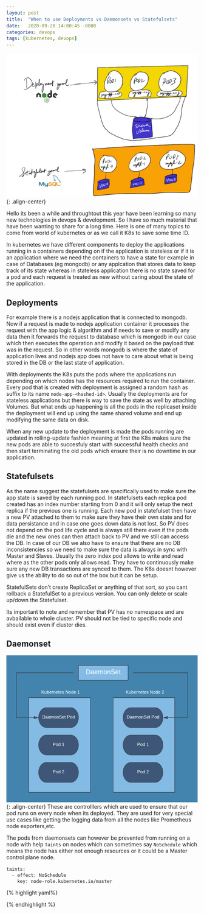 ```yaml
---
layout: post
title:  "When to use Deployments vs Daemonsets vs Statefulsets"
date:   2020-09-20 14:00:45 -0800
categories: devops
tags: [kubernetes, devops]
---
```

![deployments-statefulsets](/assets/images/devops/dep-sta-daem.jpg){: .align-center}

Hello its been a while and throughtout this year have been learning so many new technologies in devops & development. So I have so much material that have been wanting to share for a long time. Here is one of many topics to come from world of kubernetes or as we call it K8s to save some time :D.

In kubernetes we have different components to deploy the applications running in a containers depending on if the application is stateless or if it is an application where we need the containers to have a state for example in case of Databases (eg mongodb) or any applcation that stores data to keep track of its state whereas in stateless application there is no state saved for a pod and each request is treated as new without caring about the state of the application.

## Deployments

For example there is a nodejs application that is connected to mongodb. Now if a request is made to nodejs application container it processes the request with the app logic & algorithm and if needs to save or modify any data then it forwards the request to database which is mongodb in our case which then executes the operation and modify it based on the payload that was in the request. So in other words mongodb is where the state of application lives and nodejs app does not have to care about what is being stored in the DB or the last state of application.

With deployments the K8s puts the pods where the applications run depending on which nodes has the resources required to run the container. Every pod that is created with deployment is assigned a random hash as suffix to its name `node-app-<hashed-id>`. Usually the deployments are for stateless applications but there is way to save the state as well by attaching Volumes. But what ends up happening is all the pods in the replicaset inside the deployment will end up using the same shared volume and end up modifying the same data on disk.

When any new update to the deployment is made the pods running are updated in rolling-update fashion meaning at first the K8s makes sure the new pods are able to succesfuly start with successful health checks and then start terminating the old pods which ensure their is no downtime in our application.


## Statefulsets
As the name suggest the statefulsets are specifically used to make sure the app state is saved by each running pod. In statefulsets each replica pod created has an index number starting from 0 and it will only setup the next replica if the previous one is running. Each new pod in statefulset then have a new PV attached to them to make sure they have their own state and for data persistance and in case one goes down data is not lost. So PV does not depend on the pod life cycle and is always still there even if the pods die and the new ones can then attach back to PV and we still can access the DB. In case of our DB we also have to ensure that there are no DB inconsistencies so we need to make sure the data is always in sync with Master and Slaves. Usually the zero index pod allows to write and read where as the other pods only allows read. They have to continuously make sure any new DB transactions are synced to them. The K8s doesnt however give us the ability to do so out of the box but it can be setup.

StatefulSets don’t create ReplicaSet or anything of that sort, so you cant rollback a StatefulSet to a previous version. You can only delete or scale up/down the Statefulset. 

Its important to note and remember that PV has no namespace and are avbailable to whole cluster. PV should not be tied to specific node and should exist even if cluster dies.

## Daemonset
![daemonsets](/assets/images/devops/daemonsets.png){: .align-center}
These are controlllers which are used to ensure that our pod runs on every node when its deployed. They are used for very special use cases like getting the logging data from all the nodes like Prometheus node exporters,etc. 

The pods from daemonsets can however be prevented from running on a node with help `Taints` on nodes which can sometimes say `NoSchedule` which means the node has either not enough resources or it could be a Master control plane node.

```
taints:
  - effect: NoSchedule
    key: node-role.kubernetes.io/master
```

{% highlight yaml%}

{% endhighlight %}
